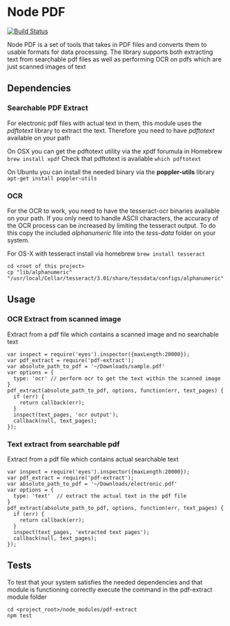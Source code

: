 # Node PDF
[![Build Status](https://travis-ci.org/nisaacson/pdf-extract.png)](https://travis-ci.org/nisaacson/pdf-extract)

Node PDF is a set of tools that takes in PDF files and converts them to usable formats for data processing. The library supports both extracting text from searchable pdf files as well as performing OCR on pdfs which are just scanned images of text

## Dependencies

### Searchable PDF Extract
For electronic pdf files with actual text in them, this module uses the *pdftotext* library to extract the text. Therefore you need to have *pdftotext* available on your path

On OSX you can get the pdftotext utility via the xpdf forumula in Homebrew 
`brew install xpdf`
Check that pdftotext is available
`which pdftotext`

On Ubuntu you can install the needed binary via the **poppler-utils** library
`apt-get install poppler-utils`

### OCR
For the OCR to work, you need to have the tesseract-ocr binaries available on your path. If you only need to handle ASCII characters, the accuracy of the OCR process can be increased by limiting the tesseract output. To do this copy the included *alphanumeric* file into the *tess-data* folder on your system. 

For OS-X with tesseract install via homebrew
`brew install tesseract`
```
cd <root of this project>
cp "lib/alphanumeric" "/usr/local/Cellar/tesseract/3.01/share/tessdata/configs/alphanumeric"
```


## Usage

### OCR Extract from scanned image
Extract from a pdf file which contains a scanned image and no searchable text 
```
var inspect = require('eyes').inspector({maxLength:20000});
var pdf_extract = require('pdf-extract');
var absolute_path_to_pdf = '~/Downloads/sample.pdf'
var options = {
  type: 'ocr' // perform ocr to get the text within the scanned image
}
pdf_extract(absolute_path_to_pdf, options, function(err, text_pages) {
  if (err) {
    return callback(err);
  }
  inspect(text_pages, 'ocr output');
  callback(null, text_pages);
});
```

### Text extract from searchable pdf
Extract from a pdf file which contains actual searchable text 
```
var inspect = require('eyes').inspector({maxLength:20000});
var pdf_extract = require('pdf-extract');
var absolute_path_to_pdf = '~/Downloads/electronic.pdf'
var options = {
  type: 'text'  // extract the actual text in the pdf file
}
pdf_extract(absolute_path_to_pdf, options, function(err, text_pages) {
  if (err) {
    return callback(err);
  }
  inspect(text_pages, 'extracted text pages');
  callback(null, text_pages);
});
```

## Tests
To test that your system satisfies the needed dependencies and that module is functioning correctly execute the command in the pdf-extract module folder
```
cd <project_root>/node_modules/pdf-extract
npm test
```

